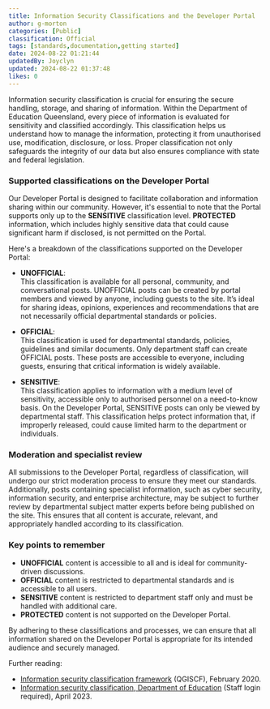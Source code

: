 ```yaml
---
title: Information Security Classifications and the Developer Portal
author: g-morton
categories: [Public]
classification: Official
tags: [standards,documentation,getting started]
date: 2024-08-22 01:21:44 
updatedBy: Joyclyn
updated: 2024-08-22 01:37:48 
likes: 0
---
```


Information security classification is crucial for ensuring the secure handling, storage, and sharing of information. Within the Department of Education Queensland, every piece of information is evaluated for sensitivity and classified accordingly. This classification helps us understand how to manage the information, protecting it from unauthorised use, modification, disclosure, or loss. Proper classification not only safeguards the integrity of our data but also ensures compliance with state and federal legislation.

### Supported classifications on the Developer Portal

Our Developer Portal is designed to facilitate collaboration and information sharing within our community. However, it's essential to note that the Portal supports only up to the **SENSITIVE** classification level. **PROTECTED** information, which includes highly sensitive data that could cause significant harm if disclosed, is not permitted on the Portal.

Here's a breakdown of the classifications supported on the Developer Portal:

- **UNOFFICIAL**:  
This classification is available for all personal, community, and conversational posts. UNOFFICIAL posts can be created by portal members and viewed by anyone, including guests to the site. It’s ideal for sharing ideas, opinions, experiences and recommendations that are not necessarily official departmental standards or policies.

- **OFFICIAL**:  
This classification is used for departmental standards, policies, guidelines and similar documents. Only department staff can create OFFICIAL posts. These posts are accessible to everyone, including guests, ensuring that critical information is widely available.

- **SENSITIVE**:  
  This classification applies to information with a medium level of sensitivity, accessible only to authorised personnel on a need-to-know basis. On the Developer Portal, SENSITIVE posts can only be viewed by departmental staff. This classification helps protect information that, if improperly released, could cause limited harm to the department or individuals.

### Moderation and specialist review

All submissions to the Developer Portal, regardless of classification, will undergo our strict moderation process to ensure they meet our standards. Additionally, posts containing specialist information, such as cyber security, information security, and enterprise architecture, may be subject to further review by departmental subject matter experts before being published on the site. This ensures that all content is accurate, relevant, and appropriately handled according to its classification.

### Key points to remember
- **UNOFFICIAL** content is accessible to all and is ideal for community-driven discussions.
- **OFFICIAL** content is restricted to departmental standards and is accessible to all users.
- **SENSITIVE** content is restricted to department staff only and must be handled with additional care.
- **PROTECTED** content is not supported on the Developer Portal.

By adhering to these classifications and processes, we can ensure that all information shared on the Developer Portal is appropriate for its intended audience and securely managed.

Further reading:

- [Information security classification framework](https://www.forgov.qld.gov.au/information-and-communication-technology/qgea-policies-standards-and-guidelines/information-security-classification-framework-qgiscf) (QGISCF), February 2020.
- [Information security classification, Department of Education](https://intranet.qed.qld.gov.au/Services/InformationTechnology/information-management/Pages/information-security-classification.aspx) (Staff login required), April 2023.
